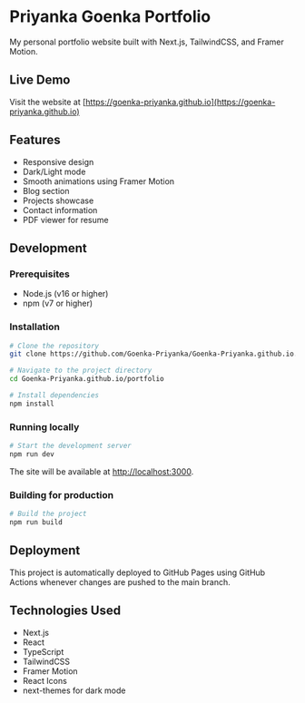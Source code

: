 # Priyanka Goenka Portfolio

My personal portfolio website built with Next.js, TailwindCSS, and Framer Motion.

## Live Demo

Visit the website at [https://goenka-priyanka.github.io](https://goenka-priyanka.github.io)

## Features

- Responsive design
- Dark/Light mode
- Smooth animations using Framer Motion
- Blog section
- Projects showcase
- Contact information
- PDF viewer for resume

## Development

### Prerequisites

- Node.js (v16 or higher)
- npm (v7 or higher)

### Installation

```bash
# Clone the repository
git clone https://github.com/Goenka-Priyanka/Goenka-Priyanka.github.io.git

# Navigate to the project directory
cd Goenka-Priyanka.github.io/portfolio

# Install dependencies
npm install
```

### Running locally

```bash
# Start the development server
npm run dev
```

The site will be available at [http://localhost:3000](http://localhost:3000).

### Building for production

```bash
# Build the project
npm run build
```

## Deployment

This project is automatically deployed to GitHub Pages using GitHub Actions whenever changes are pushed to the main branch.

## Technologies Used

- Next.js
- React
- TypeScript
- TailwindCSS
- Framer Motion
- React Icons
- next-themes for dark mode
